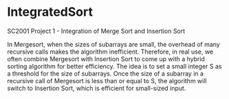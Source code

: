 # IntegratedSort
SC2001 Project 1 - Integration of Merge Sort and Insertion Sort

In Mergesort, when the sizes of subarrays are small, the overhead of many recursive
calls makes the algorithm inefficient. Therefore, in real use, we often combine
Mergesort with Insertion Sort to come up with a hybrid sorting algorithm for better
efficiency. The idea is to set a small integer S as a threshold for the size of subarrays.
Once the size of a subarray in a recursive call of Mergesort is less than or equal to S,
the algorithm will switch to Insertion Sort, which is efficient for small-sized input.